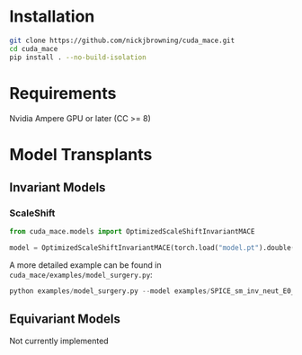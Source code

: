 
# Installation

```bash
git clone https://github.com/nickjbrowning/cuda_mace.git
cd cuda_mace
pip install . --no-build-isolation
```

# Requirements
Nvidia Ampere GPU or later (CC >= 8)

# Model Transplants

## Invariant Models

### ScaleShift
```python
from cuda_mace.models import OptimizedScaleShiftInvariantMACE

model = OptimizedScaleShiftInvariantMACE(torch.load("model.pt").double())
```

A more detailed example can be found in `cuda_mace/examples/model_surgery.py`:

```python
python examples/model_surgery.py --model examples/SPICE_sm_inv_neut_E0_swa.model
```

## Equivariant Models

Not currently implemented